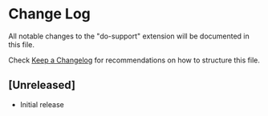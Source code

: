 # Change Log

All notable changes to the "do-support" extension will be documented in this file.

Check [Keep a Changelog](http://keepachangelog.com/) for recommendations on how to structure this file.

## [Unreleased]

- Initial release